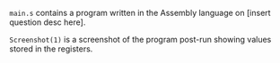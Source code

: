 `main.s` contains a program written in the Assembly language on [insert question desc here].

`Screenshot(1)` is a screenshot of the program post-run showing values stored in the registers.
